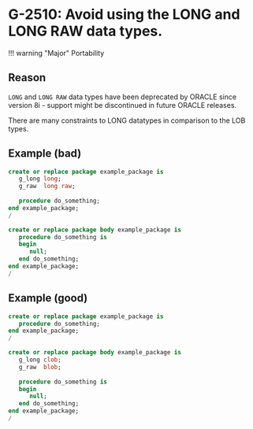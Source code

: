 # G-2510: Avoid using the LONG and LONG RAW data types.

!!! warning "Major"
    Portability

## Reason

`LONG` and `LONG RAW` data types have been deprecated by ORACLE since version 8i - support might be discontinued in future ORACLE releases.

There are many constraints to LONG datatypes in comparison to the LOB types.

## Example (bad)

```sql
create or replace package example_package is
   g_long long;
   g_raw  long raw;
   
   procedure do_something;
end example_package;
/

create or replace package body example_package is
   procedure do_something is
   begin 
      null;
   end do_something;
end example_package;
/
```

## Example (good)

```sql
create or replace package example_package is
   procedure do_something;
end example_package;
/

create or replace package body example_package is
   g_long clob;
   g_raw  blob;
   
   procedure do_something is
   begin 
      null;
   end do_something;
end example_package;
/
```

